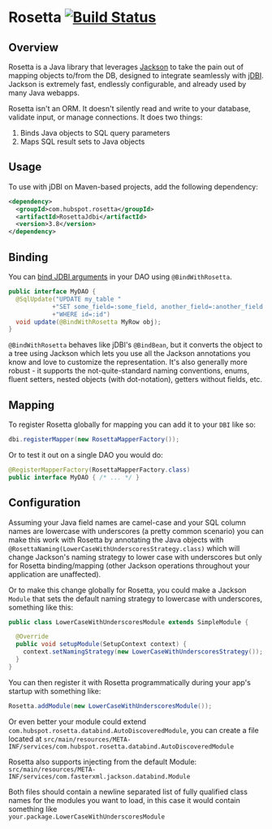 # Rosetta [![Build Status](https://travis-ci.org/HubSpot/Rosetta.svg?branch=master)](https://travis-ci.org/HubSpot/Rosetta)

## Overview

Rosetta is a Java library that leverages [Jackson](https://github.com/FasterXML/jackson) to take the pain out of mapping objects to/from the DB, designed to integrate seamlessly with [jDBI](https://github.com/jdbi/jdbi). Jackson is extremely fast, endlessly configurable, and already used by many Java webapps. 

Rosetta isn't an ORM. It doesn't silently read and write to your database, validate input, or manage connections. It does two things:

1. Binds Java objects to SQL query parameters
2. Maps SQL result sets to Java objects

## Usage

To use with jDBI on Maven-based projects, add the following dependency:

```xml
<dependency>
  <groupId>com.hubspot.rosetta</groupId>
  <artifactId>RosettaJdbi</artifactId>
  <version>3.8</version>
</dependency>
```

## Binding

You can [bind JDBI arguments](http://www.jdbi.org/sql_object_api_argument_binding) in your DAO using `@BindWithRosetta`.

```java
public interface MyDAO {
  @SqlUpdate("UPDATE my_table "
            +"SET some_field=:some_field, another_field=:another_field "
            +"WHERE id=:id")
  void update(@BindWithRosetta MyRow obj);
}
```

`@BindWithRosetta` behaves like jDBI's `@BindBean`, but it converts the object to a tree using Jackson which lets
you use all the Jackson annotations you know and love to customize the representation. It's also generally more robust - it supports the not-quite-standard naming conventions, enums, fluent setters, nested objects (with dot-notation), getters without fields, etc.

## Mapping

To register Rosetta globally for mapping you can add it to your `DBI` like so:
```java
dbi.registerMapper(new RosettaMapperFactory());
```

Or to test it out on a single DAO you would do:
```java
@RegisterMapperFactory(RosettaMapperFactory.class)
public interface MyDAO { /* ... */ }
```

## Configuration

Assuming your Java field names are camel-case and your SQL column names are lowercase with underscores (a pretty common scenario) you can make this work with Rosetta by annotating the Java objects with `@RosettaNaming(LowerCaseWithUnderscoresStrategy.class)` which will change Jackson's naming strategy to lower case with underscores but only for Rosetta binding/mapping (other Jackson operations throughout your application are unaffected). 

Or to make this change globally for Rosetta, you could make a Jackson `Module` that sets the default naming strategy to lowercase with underscores, something like this:

```java
public class LowerCaseWithUnderscoresModule extends SimpleModule {

  @Override
  public void setupModule(SetupContext context) {
    context.setNamingStrategy(new LowerCaseWithUnderscoresStrategy());
  }
}
```

You can then register it with Rosetta programmatically during your app's startup with something like:

```java
Rosetta.addModule(new LowerCaseWithUnderscoresModule());
```

Or even better your module could extend `com.hubspot.rosetta.databind.AutoDiscoveredModule`, you can create a file located at
`src/main/resources/META-INF/services/com.hubspot.rosetta.databind.AutoDiscoveredModule`

Rosetta also supports injecting from the default Module:
`src/main/resources/META-INF/services/com.fasterxml.jackson.databind.Module`  

Both files should contain a newline separated list of fully qualified class names for the modules you want to load, in this case it would contain something like  
`your.package.LowerCaseWithUnderscoresModule`
